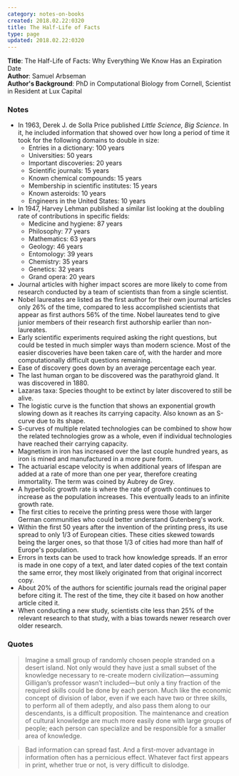 ```yaml
---
category: notes-on-books
created: 2018.02.22:0320
title: The Half-Life of Facts
type: page
updated: 2018.02.22:0320
---
```


**Title**: The Half-Life of Facts: Why Everything We Know Has an Expiration Date<br>
**Author**: Samuel Arbseman<br>
**Author's Background**: PhD in Computational Biology from Cornell, Scientist in Resident at Lux Capital

### Notes

- In 1963, Derek J. de Solla Price published *Little Science, Big Science*. In it, he included information that showed over how long a period of time it took for the following domains to double in size:
	- Entries in a dictionary: 100 years
	- Universities: 50 years
	- Important discoveries: 20 years
	- Scientific journals: 15 years
	- Known chemical compounds: 15 years
	- Membership in scientific institutes: 15 years
	- Known asteroids: 10 years
	- Engineers in the United States: 10 years
- In 1947, Harvey Lehman published a similar list looking at the doubling rate of contributions in specific fields:
	- Medicine and hygiene: 87 years
	- Philosophy: 77 years
	- Mathematics: 63 years
	- Geology: 46 years
	- Entomology: 39 years
	- Chemistry: 35 years
	- Genetics: 32 years
	- Grand opera: 20 years
- Journal articles with higher impact scores are more likely to come from research conducted by a team of scientists than from a single scientist.
- Nobel laureates are listed as the first author for their own journal articles only 26% of the time, compared to less accomplished scientists that appear as first authors 56% of the time. Nobel laureates tend to give junior members of their research first authorship earlier than non-laureates.
- Early scientific experiments required asking the right questions, but could be tested in much simpler ways than modern science. Most of the easier discoveries have been taken care of, with the harder and more computationally difficult questions remaining.
- Ease of discovery goes down by an average percentage each year.
- The last human organ to be discovered was the parathyroid gland. It was discovered in 1880.
- Lazaras taxa: Species thought to be extinct by later discovered to still be alive.
- The logistic curve is the function that shows an exponential growth slowing down as it reaches its carrying capacity. Also known as an S-curve due to its shape.
- S-curves of multiple related technologies can be combined to show how the related technologies grow as a whole, even if individual technologies have reached their carrying capacity.
- Magnetism in iron has increased over the last couple hundred years, as iron is mined and manufactured in a more pure form.
- The actuarial escape velocity is when additional years of lifespan are added at a rate of more than one per year, therefore creating immortality. The term was coined by Aubrey de Grey.
- A hyperbolic growth rate is where the rate of growth continues to increase as the population increases. This eventually leads to an infinite growth rate.
- The first cities to receive the printing press were those with larger German communities who could better understand Gutenberg's work.
- Within the first 50 years after the invention of the printing press, its use spread to only 1/3 of European cities. These cities skewed towards being the larger ones, so that those 1/3 of cities had more than half of Europe's population.
- Errors in texts can be used to track how knowledge spreads. If an error is made in one copy of a text, and later dated copies of the text contain the same error, they most likely originated from that original incorrect copy.
- About 20% of the authors for scientific journals read the original paper before citing it. The rest of the time, they cite it based on how another article cited it.
- When conducting a new study, scientists cite less than 25% of the relevant research to that study, with a bias towards newer research over older research.

### Quotes

> Imagine a small group of randomly chosen people stranded on a desert island. Not only would they have just a small subset of the knowledge necessary to re-create modern civilization—assuming Gilligan’s professor wasn’t included—but only a tiny fraction of the required skills could be done by each person. Much like the economic concept of division of labor, even if we each have two or three skills, to perform all of them adeptly, and also pass them along to our descendants, is a difficult proposition. The maintenance and creation of cultural knowledge are much more easily done with large groups of people; each person can specialize and be responsible for a smaller area of knowledge.

<div></div>

> Bad information can spread fast. And a first-mover advantage in information often has a pernicious effect. Whatever fact first appears in print, whether true or not, is very difficult to dislodge.
